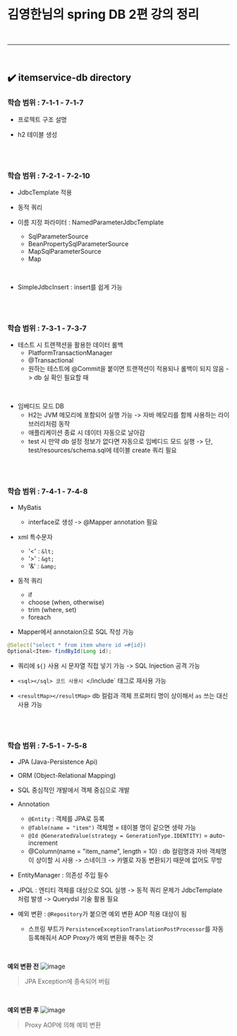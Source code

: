 # 김영한님의 spring DB 2편 강의 정리
<br>
<hr>
<br>

## ✔️ itemservice-db directory
### 학습 범위 : 7-1-1 - 7-1-7
- 프로젝트 구조 설명

- h2 테이블 생성
<br>
<br>

### 학습 범위 : 7-2-1 - 7-2-10
- JdbcTemplate 적용

- 동적 쿼리

- 이름 지정 파라미터 : NamedParameterJdbcTemplate
  - SqlParameterSource
  - BeanPropertySqlParameterSource
  - MapSqlParameterSource
  - Map
<br>

- SimpleJdbcInsert : insert를 쉽게 가능
<br>
<br>

### 학습 범위 : 7-3-1 - 7-3-7
- 테스트 시 트랜잭션을 활용한 데이터 롤백
  - PlatformTransactionManager
  - @Transactional
  - 원하는 테스트에 @Commit을 붙이면 트랜잭션이 적용되나 롤백이 되지 않음 -> db 실 확인 필요할 때
<br>

- 임베디드 모드 DB
  - H2는 JVM 메모리에 포함되어 실행 가능 -> 자바 메모리를 함께 사용하는 라이브러리처럼 동작
  - 애플리케이션 종료 시 데이터 자동으로 날아감
  - test 시 만약 db 설정 정보가 없다면 자동으로 임베디드 모드 실행 -> 단, test/resources/schema.sql에 테이블 create 쿼리 필요
<br>
<br>

### 학습 범위 : 7-4-1 - 7-4-8 
- MyBatis
  - interface로 생성 -> @Mapper annotation 필요

- xml 특수문자
  - '<' : `&lt;`
  - '>' : `&gt;`
  - '&' : `&amp;`

- 동적 쿼리
  - if
  - choose (when, otherwise)
  - trim (where, set)
  - foreach
 
- Mapper에서 annotaion으로 SQL 작성 가능
```java
@Select("select * from item where id =#{id})
Optional<Item> findById(Long id);
```

- 쿼리에 `${}` 사용 시 문자열 직접 넣기 가능 -> SQL Injection 공격 가능

- `<sql></sql> 코드 사용시 `<include></include` 태그로 재사용 가능

- `<resultMap></resultMap>` db 컬럼과 객체 프로퍼티 명이 상이해서 `as` 쓰는 대신 사용 가능
<br>
<br>

### 학습 범위 : 7-5-1 - 7-5-8
- JPA (Java-Persistence Api)

- ORM (Object-Relational Mapping)

- SQL 중심적인 개발에서 객체 중심으로 개발

- Annotation
  - `@Entity` : 객체를 JPA로 등록
  - `@Table(name = "item")` 객체명 = 테이블 명이 같으면 생략 가능
  - `@Id @GeneratedValue(strategy = GenerationType.IDENTITY)` = auto-increment
  - @Column(name = "item_name", length = 10) : db 컬럼명과 자바 객체명이 상이할 시 사용 -> 스네이크 -> 카멜로 자동 변환되기 때문에 없어도 무방
  
- EntityManager : 의존성 주입 필수

- JPQL : 엔티티 객체를 대상으로 SQL 실행 -> 동적 쿼리 문제가 JdbcTemplate 처럼 발생 -> Querydsl 기술 활용 필요

- 예외 변환 : `@Repository`가 붙으면 예외 변환 AOP 적용 대상이 됨
  - 스프링 부트가 `PersistenceExceptionTranslationPostProcessor`를 자동 등록해줘서 AOP Proxy가 예외 변환을 해주는 것
<br>

**예외 변환 전**
![image](https://github.com/user-attachments/assets/56a649c3-2aed-4e89-a553-f32db17a0cc8)
> JPA Exception에 종속되어 버림
<br>

**예외 변환 후**
![image](https://github.com/user-attachments/assets/f7a1bc27-9a5d-40ae-bbfe-57abc343a7b6)
> Proxy AOP에 의해 예외 변환
<br>
<br>

